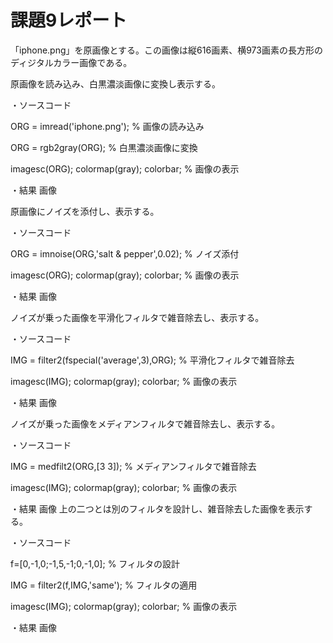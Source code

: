# 課題9レポート

「iphone.png」を原画像とする。この画像は縦616画素、横973画素の長方形のディジタルカラー画像である。

原画像を読み込み、白黒濃淡画像に変換し表示する。

・ソースコード

ORG = imread('iphone.png'); % 画像の読み込み

ORG = rgb2gray(ORG); % 白黒濃淡画像に変換

imagesc(ORG); colormap(gray); colorbar; % 画像の表示

・結果
画像

原画像にノイズを添付し、表示する。

・ソースコード

ORG = imnoise(ORG,'salt & pepper',0.02); % ノイズ添付

imagesc(ORG); colormap(gray); colorbar; % 画像の表示

・結果
画像

ノイズが乗った画像を平滑化フィルタで雑音除去し、表示する。

・ソースコード

IMG = filter2(fspecial('average',3),ORG); % 平滑化フィルタで雑音除去

imagesc(IMG); colormap(gray); colorbar; % 画像の表示

・結果
画像

ノイズが乗った画像をメディアンフィルタで雑音除去し、表示する。

・ソースコード

IMG = medfilt2(ORG,[3 3]); % メディアンフィルタで雑音除去

imagesc(IMG); colormap(gray); colorbar; % 画像の表示

・結果
画像
上の二つとは別のフィルタを設計し、雑音除去した画像を表示する。

・ソースコード

f=[0,-1,0;-1,5,-1;0,-1,0]; % フィルタの設計

IMG = filter2(f,IMG,'same'); % フィルタの適用

imagesc(IMG); colormap(gray); colorbar; % 画像の表示

・結果
画像

